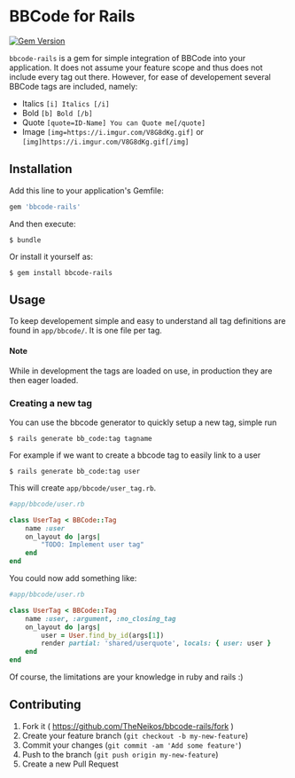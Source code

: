 # BBCode for Rails

[![Gem Version](https://badge.fury.io/rb/bbcode-rails.svg)](http://badge.fury.io/rb/bbcode-rails)

`bbcode-rails` is a gem for simple integration of BBCode into your application.
It does not assume your feature scope and thus does not include every tag out
there. However, for ease of developement several BBCode tags are included,
namely:

- Italics `[i] Italics [/i]`
- Bold `[b] Bold [/b]`
- Quote `[quote=ID-Name] You can Quote me[/quote]`
- Image `[img=https://i.imgur.com/V8G8dKg.gif]` or `[img]https://i.imgur.com/V8G8dKg.gif[/img]`


## Installation

Add this line to your application's Gemfile:

```ruby
gem 'bbcode-rails'
```

And then execute:

    $ bundle

Or install it yourself as:

    $ gem install bbcode-rails

## Usage

To keep developement simple and easy to understand all tag definitions are found
in `app/bbcode/`. It is one file per tag.

#### Note

While in development the tags are loaded on use, in production they are then
eager loaded.

### Creating a new tag

You can use the bbcode generator to quickly setup a new tag, simple run

    $ rails generate bb_code:tag tagname

For example if we want to create a bbcode tag to easily link to a user

    $ rails generate bb_code:tag user

This will create `app/bbcode/user_tag.rb`.

```ruby
#app/bbcode/user.rb

class UserTag < BBCode::Tag
    name :user
    on_layout do |args|
        "TODO: Implement user tag"
    end
end
```

You could now add something like:

```ruby
#app/bbcode/user.rb

class UserTag < BBCode::Tag
    name :user, :argument, :no_closing_tag
    on_layout do |args|
        user = User.find_by_id(args[1])
        render partial: 'shared/userquote', locals: { user: user }
    end
end
```

Of course, the limitations are your knowledge in ruby and rails :)


## Contributing

1. Fork it ( https://github.com/TheNeikos/bbcode-rails/fork )
2. Create your feature branch (`git checkout -b my-new-feature`)
3. Commit your changes (`git commit -am 'Add some feature'`)
4. Push to the branch (`git push origin my-new-feature`)
5. Create a new Pull Request
